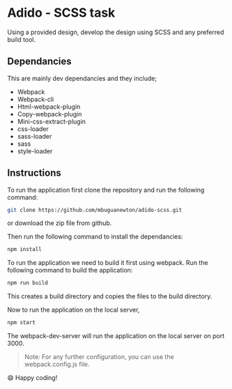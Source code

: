 # Adido - SCSS task

Using a provided design, develop the design using SCSS and any preferred build tool.

## Dependancies

This are mainly dev dependancies and they include;

- Webpack
- Webpack-cli
- Html-webpack-plugin
- Copy-webpack-plugin
- Mini-css-extract-plugin
- css-loader
- sass-loader
- sass
- style-loader

## Instructions

To run the application first clone the repository and run the following command:

```bash
git clone https://github.com/mbuguanewton/adido-scss.git
```

or download the zip file from github.

Then run the following command to install the dependancies:

```bash
npm install
```

To run the application we need to build it first using webpack. Run the following command to build the application:

```bash
npm run build
```

This creates a build directory and copies the files to the build directory.

Now to run the application on the local server,

```bash
npm start
```

The webpack-dev-server will run the application on the local server on port 3000.

> Note: For any further configuration, you can use the webpack.config.js file.

:smile: Happy coding!
